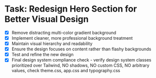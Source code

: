 # Task: Redesign Hero Section for Better Visual Design

- [x] Remove distracting multi-color gradient background
- [x] Implement cleaner, more professional background treatment
- [x] Maintain visual hierarchy and readability
- [x] Ensure the design focuses on content rather than flashy backgrounds
- [x] Test and refine the new design
- [x] Final design system compliance check - verify design system classes prioritized over Tailwind, NO shadows, NO custom CSS, NO arbitrary values, check theme.css, app.css and typography.css